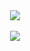<!--# cars-->

<div align="center">
    <img src="https://64.media.tumblr.com/2bbe6d2b5b8d8170d0c6ff0be852cd40/30c58b19501644e2-c7/s540x810/599cf340facc078ea2c8414b860b48f02d2ac4a4.gifv">
<div>

<div align="center">
    <br><img src="https://camo.githubusercontent.com/1df670224134589982a9921a4d2e810a4f9010327fb533b1a104481b6271c3c9/68747470733a2f2f632e74656e6f722e636f6d2f5f72336e766f4a556e446b41414141432f796f64612d6d61792e676966">

<div>